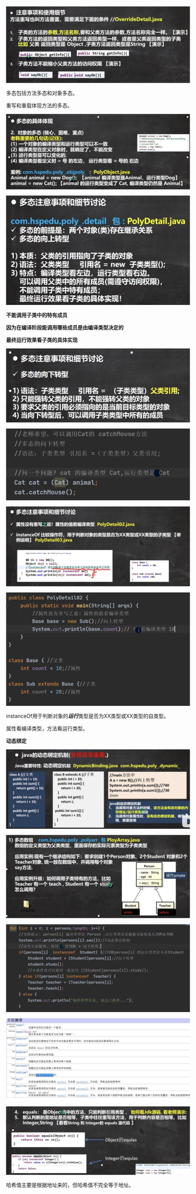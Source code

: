 ![Alt text](image/image.png)

多态包括方法多态和对象多态。

重写和重载体现方法的多态。

![Alt text](image/image-1.png)

![Alt text](image/image-2.png)

**不能调用子类中的特有成员**

**因为在编译阶段能调用哪些成员是由编译类型决定的**

**最终运行效果看子类的具体实现**

![Alt text](image/image-3.png)

![Alt text](image/image-4.png)

![Alt text](image/image-5.png)

![Alt text](image/image-6.png)

instanceOf用于判断对象的***运行***类型是否为XX类型或XX类型的自类型。

属性看编译类型，方法看运行类型。

**动态绑定**

![Alt text](image/image-7.png)

![Alt text](image/image-8.png)

![Alt text](image/image-9.png)

![Alt text](image/image-10.png)

![Alt text](image/image-11.png)

哈希值主要是根据地址来的，但哈希值不完全等于地址。